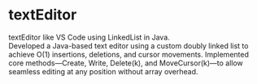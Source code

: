 # textEditor
textEditor like VS Code using LinkedList in Java.
<br>
Developed a Java-based text editor using a custom doubly linked list to achieve O(1) insertions, deletions, and cursor movements.
 Implemented core methods—Create, Write, Delete(k), and MoveCursor(k)—to allow seamless editing at any position 
without array overhead.
